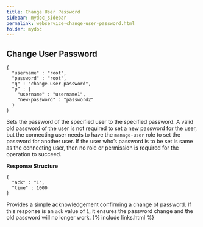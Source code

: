```yaml
---
title: Change User Password
sidebar: mydoc_sidebar
permalink: webservice-change-user-password.html
folder: mydoc
---
```


## Change User Password

```
{
  "username" : "root",
  "password" : "root",
  "q" : "change-user-password",
  "p" : {
    "username" : "username1",
    "new-password" : "password2"
  }
}
```

Sets the password of the specified user to the specified password. A valid old password of the user is not required to set a new password for the user, but the connecting user needs to have the `manage-user` role to set the password for another user. If the user who’s password is to be set is same as the connecting user, then no role or permission is required for the operation to succeed.

**Response Structure**

```
{
  "ack" : "1",
  "time" : 1000
}
```

Provides a simple acknowledgement confirming a change of password. If this response is an `ack` value of `1`, it ensures the password change and the old password will no longer work.
{% include links.html %}
